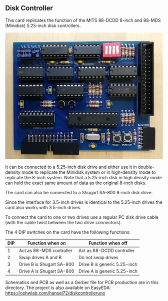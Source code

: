 ## Disk Controller

This card replicates the function of the MITS 88-DCDD 8-inch 
and 88-MDS (Minidisk) 5.25-inch disk controllers.

![Floppy Disk Controller Card](diskcontroller.jpg)

It can be connected to a 5.25-inch disk drive and either use
it in double-density mode to replicate the Minidisk system
or in high-density mode to replicate the 8-inch system. Note
that a 5.25-inch disk in high density mode can hold the exact
same amount of data as the original 8-inch disks.

The card can also be connected to a Shugart SA-800 8-inch
disk drive.

Since the interface for 3.5-inch drives is identical to the
5.25-inch drives the card also works with 3.5-inch drives.

To connect the card to one or two drives use a regular PC disk 
drive cable (with the cable twist between the two drive connectors). 

The 4 DIP switches on the card have the following functions:

DIP | Function when on         | Function when off
----|--------------------------|------------------
1   | Act as 88-MDS controller | Act as 88-DCDD controller
2   | Swap drives A and B      | Do not swap drives
3   | Drive B is Shugart SA-800| Drive B is generic 5.25-inch
4   | Drive A is Shugart SA-800| Drive A is generic 5.25-inch

Schematics and PCB as well as a Gerber file for PCB production are in this directory. 
The project is also available on EasyEDA: https://oshwlab.com/hansel72/diskcontrolleruno
